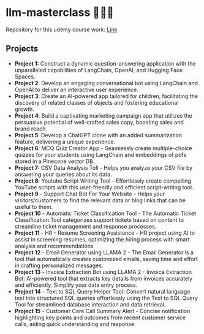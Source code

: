 # llm-masterclass 👨🏻‍💻
Repository for this udemy course work: [Link](https://www.udemy.com/course/learn-langchain-go-from-zero-to-hero-build-ai-apps/)


## Projects

- **Project 1:** Construct a dynamic question-answering application with the unparalleled capabilities of LangChain, OpenAI, and Hugging Face Spaces.
- **Project 2**: Develop an engaging conversational bot using LangChain and OpenAI to deliver an interactive user experience.
- **Project 3**: Create an AI-powered app tailored for children, facilitating the discovery of related classes of objects and fostering educational growth.
- **Project 4**: Build a captivating marketing campaign app that utilizes the persuasive potential of well-crafted sales copy, boosting sales and brand reach.
- **Project 5**: Develop a ChatGPT clone with an added summarization feature, delivering a unique experience.
- **Project 6**: MCQ Quiz Creator App - Seamlessly create multiple-choice quizzes for your students using LangChain and embeddings of pdfs stored in a Pinecone vector DB.
- **Project 7:** CSV Data Analysis Toll - Helps you analyze your CSV file by answering your queries about its data.
- **Project 8**: Youtube Script Writing Tool -  Effortlessly create compelling YouTube scripts with this user-friendly and efficient script-writing tool.
- **Project 9** - Support Chat Bot For Your Website - Helps your visitors/customers to find the relevant data or blog links that can be useful to them.
- **Project 10** - Automatic Ticket Classification Tool - The Automatic Ticket Classification Tool categorizes support tickets based on content to streamline ticket management and response processes.
- **Project 11** - HR - Resume Screening  Assistance - HR project using AI to assist in screening resumes, optimizing the hiring process with smart analysis and recommendations
- **Project 12** - Email Generator using LLAMA 2 - The Email Generator is a tool that automatically creates customized emails, saving time and effort in crafting personalized messages.
- **Project 13** - Invoice Extraction Bot using LLAMA 2 - Invoice Extraction Bot: AI-powered tool that extracts key details from invoices accurately and efficiently. Simplify your data entry process.
- **Project 14** - Text to SQL Query Helper Tool: Convert natural language text into structured SQL queries effortlessly using the Text to SQL Query Tool for streamlined database interaction and data retrieval.
- **Project 15** - Customer Care Call Summary Alert - Concise notification highlighting key points and outcomes from recent customer service calls, aiding quick understanding and response
